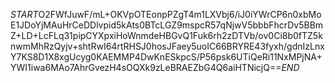 $START$O2FWfJuwF/mL+OKVpOTEonpPZgT4m1LXVbj6/iJ0iYWrCP6n0xbMoE1JDoYjMAuHrCeDDlvpid5kAts0BTcLGZ9mspcR57qNjwV5bbbFhcrDv5BBmZ+LD+LcFLq31pipCYXpxiHoWnmdeHBGvQ1Fuk6rh2zDTVb/ov0Ci8b0fTZ5knwmMhRzQyjv+shtRwI64rtRHSJ0hosJFaey5uoIC66BRYRE43fyxh/gdnIzLnxY7KS8D1X8xgUcyg0KAEMMP4DwKnESkpcS/P56psk6UTiQeRi11NxMPjNA+YWI1iwa6MAo7AhrGvezH4sOQXk9zLeBRAEZbG4Q6aiHTNicjQ==$END$